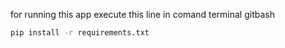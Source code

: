 for running this app execute this line in comand terminal gitbash

```bash 
pip install -r requirements.txt
```
